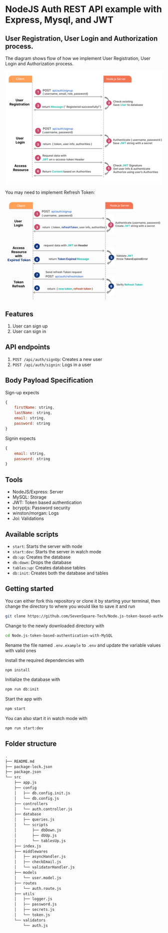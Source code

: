 # NodeJS Auth REST API example with Express, Mysql, and JWT

## User Registration, User Login and Authorization process.

The diagram shows flow of how we implement User Registration, User Login and Authorization process.

![jwt-token-authentication-node-js-example-flow](jwt-token-authentication-node-js-example-flow.png)

You may need to implement Refresh Token:

![jwt-refresh-token-node-js-example-flow](jwt-refresh-token-node-js-example-flow.png)

## Features

1. User can sign up
2. User can sign in

## API endpoints

1. `POST /api/auth/signUp`: Creates a new user
2. `POST /api/auth/signin`: Logs in a user

## Body Payload Specification

Sign-up expects

```js
{
    firstName: string,
    lastName: string,
    email: string,
    password: string
}
```

Signin expects

```js
{
    email: string,
    password: string
}
```

## Tools

- NodeJS/Express: Server
- MySQL: Storage
- JWT: Token based authentication
- bcryptjs: Password security
- winston/morgan: Logs
- Joi: Validations

## Available scripts

- `start`: Starts the server with node
- `start:dev`: Starts the server in watch mode
- `db:up`: Creates the database
- `db:down`: Drops the database
- `tables:up`: Creates database tables
- `db:init`: Creates both the database and tables

## Getting started

You can either fork this repository or clone it by starting your terminal, then change the directory to where you would like to save it and run

```sh
git clone https://github.com/SevenSquare-Tech/Node.js-token-based-authentication-with-MySQL.git
```

Change to the newly downloaded directory with

```sh
cd Node.js-token-based-authentication-with-MySQL
```

Rename the file named `.env.example` to `.env` and update the variable values with valid ones

Install the required dependencies with

```sh
npm install
```

Initialize the database with

```sh
npm run db:init
```

Start the app with

```sh
npm start
```

You can also start it in watch mode with

```sh
npm run start:dev
```

## Folder structure

```sh
.
├── README.md
├── package-lock.json
├── package.json
└── src
    ├── app.js
    ├── config
    │   ├── db.config.init.js
    │   └── db.config.js
    ├── controllers
    │   └── auth.controller.js
    ├── database
    │   ├── queries.js
    │   └── scripts
    │       ├── dbDown.js
    │       ├── dbUp.js
    │       └── tablesUp.js
    ├── index.js
    ├── middlewares
    │   ├── asyncHandler.js
    │   ├── checkEmail.js
    │   └── validatorHandler.js
    ├── models
    │   └── user.model.js
    ├── routes
    │   └── auth.route.js
    ├── utils
    │   ├── logger.js
    │   ├── password.js
    │   ├── secrets.js
    │   └── token.js
    └── validators
        └── auth.js
```
